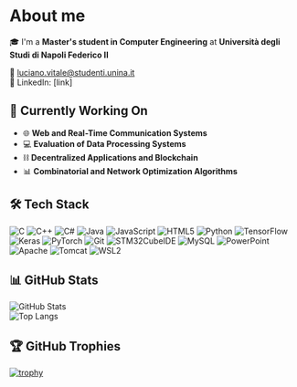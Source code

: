 #  About me

🎓 I'm a **Master's student in Computer Engineering** at **Università degli Studi di Napoli Federico II** 

📧 luciano.vitale@studenti.unina.it  
💼 LinkedIn: [link] 


## 🌱 Currently Working On
- 🌐 **Web and Real-Time Communication Systems**  
- 💻 **Evaluation of Data Processing Systems**  
- ⛓️ **Decentralized Applications and Blockchain**  
- 📊 **Combinatorial and Network Optimization Algorithms**


## 🛠️ Tech Stack
![C](https://img.shields.io/badge/-C-00599C?logo=c&logoColor=white&style=flat)
![C++](https://img.shields.io/badge/-C++-00599C?logo=cplusplus&logoColor=white&style=flat)
![C#](https://img.shields.io/badge/-C%23-239120?logo=c-sharp&logoColor=white&style=flat)
![Java](https://img.shields.io/badge/-Java-007396?logo=java&logoColor=white&style=flat)
![JavaScript](https://img.shields.io/badge/-JavaScript-F7DF1E?logo=javascript&logoColor=black&style=flat)
![HTML5](https://img.shields.io/badge/-HTML5-E34F26?logo=html5&logoColor=white&style=flat)
![Python](https://img.shields.io/badge/-Python-3776AB?logo=python&logoColor=white&style=flat)
![TensorFlow](https://img.shields.io/badge/-TensorFlow-FF6F00?logo=tensorflow&logoColor=white&style=flat)
![Keras](https://img.shields.io/badge/-Keras-D00000?logo=keras&logoColor=white&style=flat)
![PyTorch](https://img.shields.io/badge/-PyTorch-EE4C2C?logo=pytorch&logoColor=white&style=flat)
![Git](https://img.shields.io/badge/-Git-F05032?logo=git&logoColor=white&style=flat)
![STM32CubeIDE](https://img.shields.io/badge/-STM32CubeIDE-0072C6?style=flat)
![MySQL](https://img.shields.io/badge/-MySQL-4479A1?logo=mysql&logoColor=white&style=flat)
![PowerPoint](https://img.shields.io/badge/-PowerPoint-D24726?logo=microsoft-powerpoint&logoColor=white&style=flat)
![Apache](https://img.shields.io/badge/-Apache%20HTTP%20Server-D22128?logo=apache&logoColor=white&style=flat)
![Tomcat](https://img.shields.io/badge/-Apache%20Tomcat-F8DC75?logo=apache-tomcat&logoColor=black&style=flat)
![WSL2](https://img.shields.io/badge/-WSL2-4D4D4D?logo=windows&logoColor=white&style=flat)


## 📊 GitHub Stats

![GitHub Stats](https://github-readme-stats.vercel.app/api?username=llucianov&show_icons=true&theme=tokyonight)  
![Top Langs](https://github-readme-stats.vercel.app/api/top-langs/?username=llucianov&layout=compact&theme=tokyonight)  

## 🏆 GitHub Trophies

[![trophy](https://github-profile-trophy.vercel.app/?username=llucianov&theme=tokyonight&row=1&column=7)](https://github.com/ryo-ma/github-profile-trophy)


 

